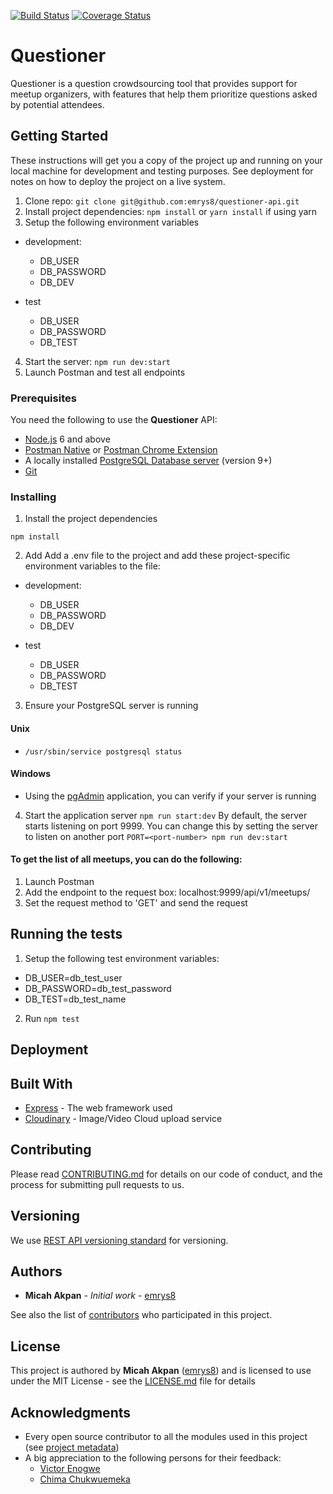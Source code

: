 [![Build Status](https://travis-ci.com/emrys8/questioner-api.svg?branch=develop)](https://travis-ci.com/emrys8/questioner-api) [![Coverage Status](https://coveralls.io/repos/github/emrys8/questioner-api/badge.svg?branch=develop)](https://coveralls.io/github/emrys8/questioner-api?branch=develop)


# Questioner

Questioner is a question crowdsourcing tool that provides support for meetup organizers, with features that help them prioritize questions asked by potential attendees.

## Getting Started

These instructions will get you a copy of the project up and running on your local machine for development and testing purposes. See deployment for notes on how to deploy the project on a live system.

1. Clone repo: `git clone git@github.com:emrys8/questioner-api.git`
2. Install project dependencies: `npm install` or `yarn install` if using yarn
3. Setup the following environment variables
  * development:
    * DB_USER
    * DB_PASSWORD
    * DB_DEV

  * test
    * DB_USER
    * DB_PASSWORD
    * DB_TEST

4. Start the server: `npm run dev:start`
5. Launch Postman and test all endpoints

### Prerequisites

You need the following to use the **Questioner** API:
* [Node.js](https://nodejs.org/en/download/) 6 and above
* [Postman Native](https://www.getpostman.com/downloads/) or [Postman Chrome Extension](https://chrome.google.com/webstore/detail/postman/fhbjgbiflinjbdggehcddcbncdddomop?hl=en)
* A locally installed [PostgreSQL Database server](https://www.postgresql.org/download/) (version 9+)
* [Git](https://git-scm.com/downloads)

### Installing

1. Install the project dependencies

```npm install```

2. Add Add a .env file to the project and add these project-specific environment variables to the file:
  * development:
    * DB_USER
    * DB_PASSWORD
    * DB_DEV

  * test
    * DB_USER
    * DB_PASSWORD
    * DB_TEST

3. Ensure your PostgreSQL server is running
  #### Unix
  * `/usr/sbin/service postgresql status`

  #### Windows
  * Using the [pgAdmin](https://www.pgadmin.org/download/) application, you can verify if your server is running

4. Start the application server
  `npm run start:dev`
  By default, the server starts listening on port 9999.
  You can change this by setting the server to listen on another port
  ```PORT=<port-number> npm run dev:start```


#### To get the list of all meetups, you can do the following:
1. Launch Postman
2. Add the endpoint to the request box: localhost:9999/api/v1/meetups/
3. Set the request method to 'GET' and send the request

## Running the tests
1. Setup the following test environment variables:
  * DB_USER=db_test_user
  * DB_PASSWORD=db_test_password
  * DB_TEST=db_test_name

2. Run `npm test`

## Deployment

## Built With

* [Express](http://expressjs.com/) - The web framework used
* [Cloudinary](https://cloudinary.com) - Image/Video Cloud upload service

## Contributing

Please read [CONTRIBUTING.md](https://gist.github.com/) for details on our code of conduct, and the process for submitting pull requests to us.

## Versioning

We use [REST API versioning standard](https://www.baeldung.com/rest-versioning) for versioning.

## Authors

* **Micah Akpan** - *Initial work* - [emrys8](https://github.com/emrys8)

See also the list of [contributors](https://github.com/your/project/contributors) who participated in this project.

## License

This project is authored by **Micah Akpan** ([emrys8](https://github.com/emrys8)) and is licensed to use under the MIT License - see the [LICENSE.md](LICENSE.md) file for details

## Acknowledgments

* Every open source contributor to all the modules used in this project (see [project metadata](package.json))
* A big appreciation to the following persons for their feedback:
  * [Victor Enogwe](https://github.com/victor-enogwe)
  * [Chima Chukwuemeka](https://github.com/chukwuemekachm)

